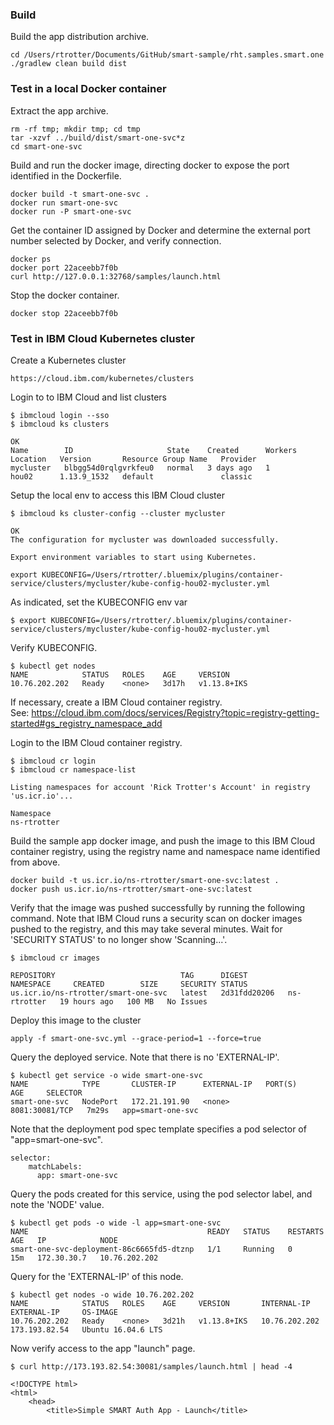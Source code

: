 
### Build

Build the app distribution archive.

	cd /Users/rtrotter/Documents/GitHub/smart-sample/rht.samples.smart.one  
	./gradlew clean build dist

### Test in a local Docker container

Extract the app archive.

	rm -rf tmp; mkdir tmp; cd tmp  
	tar -xzvf ../build/dist/smart-one-svc*z  
	cd smart-one-svc  

Build and run the docker image, directing docker to expose the port identified in the Dockerfile.

	docker build -t smart-one-svc .  
	docker run smart-one-svc  
	docker run -P smart-one-svc  

Get the container ID assigned by Docker and determine the external port number selected by Docker, and verify connection. 
   
	docker ps  
	docker port 22aceebb7f0b  
	curl http://127.0.0.1:32768/samples/launch.html  

Stop the docker container. 

	docker stop 22aceebb7f0b  

### Test in IBM Cloud Kubernetes cluster

Create a Kubernetes cluster

	https://cloud.ibm.com/kubernetes/clusters

Login to to IBM Cloud and list clusters
	
	$ ibmcloud login --sso
	$ ibmcloud ks clusters
	
	OK
	Name        ID                     State    Created      Workers   Location   Version       Resource Group Name   Provider   
	mycluster   blbgg54d0rqlgvrkfeu0   normal   3 days ago   1         hou02      1.13.9_1532   default               classic   

Setup the local env to access this IBM Cloud cluster

	$ ibmcloud ks cluster-config --cluster mycluster
	
	OK
	The configuration for mycluster was downloaded successfully.
	
	Export environment variables to start using Kubernetes.
	
	export KUBECONFIG=/Users/rtrotter/.bluemix/plugins/container-service/clusters/mycluster/kube-config-hou02-mycluster.yml

As indicated, set the KUBECONFIG env var

	$ export KUBECONFIG=/Users/rtrotter/.bluemix/plugins/container-service/clusters/mycluster/kube-config-hou02-mycluster.yml

Verify KUBECONFIG.

	$ kubectl get nodes
	NAME            STATUS   ROLES    AGE     VERSION
	10.76.202.202   Ready    <none>   3d17h   v1.13.8+IKS
	
If necessary, create a IBM Cloud container registry.  
See: https://cloud.ibm.com/docs/services/Registry?topic=registry-getting-started#gs_registry_namespace_add

Login to the IBM Cloud container registry.

	$ ibmcloud cr login 	
	$ ibmcloud cr namespace-list
	
	Listing namespaces for account 'Rick Trotter's Account' in registry 'us.icr.io'...
	
	Namespace   
	ns-rtrotter   

Build the sample app docker image, and push the image to this IBM Cloud container registry, using the registry name and namespace name identified from above.

	docker build -t us.icr.io/ns-rtrotter/smart-one-svc:latest .
	docker push us.icr.io/ns-rtrotter/smart-one-svc:latest

Verify that the image was pushed successfully by running the following command. Note that IBM Cloud runs a security scan on docker images pushed to the registry, and this may take several minutes. Wait for 'SECURITY STATUS' to no longer show 'Scanning...'.

	$ ibmcloud cr images
	
	REPOSITORY                            TAG      DIGEST         NAMESPACE     CREATED        SIZE     SECURITY STATUS   
	us.icr.io/ns-rtrotter/smart-one-svc   latest   2d31fdd20206   ns-rtrotter   19 hours ago   100 MB   No Issues   

Deploy this image to the cluster

	apply -f smart-one-svc.yml --grace-period=1 --force=true
  
Query the deployed service. Note that there is no 'EXTERNAL-IP'. 

	$ kubectl get service -o wide smart-one-svc
	NAME            TYPE       CLUSTER-IP      EXTERNAL-IP   PORT(S)          AGE     SELECTOR
	smart-one-svc   NodePort   172.21.191.90   <none>        8081:30081/TCP   7m29s   app=smart-one-svc
  
Note that the deployment pod spec template specifies a pod selector of "app=smart-one-svc". 

	selector:
	    matchLabels:
	      app: smart-one-svc

Query the pods created for this service, using the pod selector label, and note the 'NODE' value.

	$ kubectl get pods -o wide -l app=smart-one-svc
	NAME                                        READY   STATUS    RESTARTS   AGE   IP            NODE         
	smart-one-svc-deployment-86c6665fd5-dtznp   1/1     Running   0          15m   172.30.30.7   10.76.202.202
  
Query for the 'EXTERNAL-IP' of this node.
   
	$ kubectl get nodes -o wide 10.76.202.202
	NAME            STATUS   ROLES    AGE     VERSION       INTERNAL-IP     EXTERNAL-IP     OS-IMAGE          
	10.76.202.202   Ready    <none>   3d21h   v1.13.8+IKS   10.76.202.202   173.193.82.54   Ubuntu 16.04.6 LTS

Now verify access to the app "launch" page. 

	$ curl http://173.193.82.54:30081/samples/launch.html | head -4
	
	<!DOCTYPE html>
	<html>
	    <head>
	        <title>Simple SMART Auth App - Launch</title>
	

